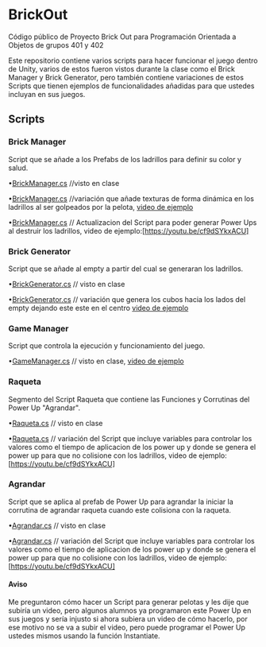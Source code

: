 # BrickOut
Código público de Proyecto Brick Out para Programación Orientada a Objetos de grupos 401 y 402

Este repositorio contiene varios scripts para hacer funcionar el juego dentro de Unity, varios de estos fueron vistos durante la clase como el Brick Manager y Brick Generator, pero también contiene variaciones de estos Scripts que tienen ejemplos de funcionalidades añadidas para que ustedes incluyan en sus juegos.


## Scripts

### Brick Manager
Script que se añade a los Prefabs de los ladrillos para definir su color y salud.

•[BrickManager.cs](https://github.com/AlexanderMartinG/BrickOut/blob/master/Scripts/BrickManager.cs) //visto en clase

•[BrickManager.cs](https://github.com/AlexanderMartinG/BrickOut/blob/master/Scripts/Variaciones/BrickManager.cs) //variación que añade texturas de forma dinámica en los ladrillos al ser golpeados por la pelota, [video de ejemplo](https://youtu.be/yMjRDXnQ6QE)

•[BrickManager.cs](https://github.com/AlexanderMartinG/BrickOut/blob/master/Scripts/Variaciones/BrickManager.cs) // Actualizacion del Script para poder generar Power Ups al destruir los ladrillos, video de ejemplo:[https://youtu.be/cf9dSYkxACU]

### Brick Generator
Script que se añade al empty a partir del cual se generaran los ladrillos.

•[BrickGenerator.cs](https://github.com/AlexanderMartinG/BrickOut/blob/master/Scripts/BrickGenerator.cs) // visto en clase

•[BrickGenerator.cs](https://github.com/AlexanderMartinG/BrickOut/blob/master/Scripts/Variaciones/BrickGenerator.cs) // variación que genera los cubos hacia los lados del empty dejando este este en el centro [video de ejemplo](https://youtu.be/8ppZGmSgpxw)

### Game Manager
Script que controla la ejecución y funcionamiento del juego.

•[GameManager.cs](https://github.com/AlexanderMartinG/BrickOut/blob/master/Scripts/GameManager.cs) // visto en clase, [video de ejemplo](https://youtu.be/n8dODAFBlRU)

### Raqueta
Segmento del Script Raqueta que contiene las Funciones y Corrutinas del Power Up "Agrandar".

•[Raqueta.cs](https://github.com/AlexanderMartinG/BrickOut/blob/master/Scripts/Raqueta.cs) // visto en clase

•[Raqueta.cs](https://github.com/AlexanderMartinG/BrickOut/blob/master/Scripts/Variaciones/Raqueta.cs) // variación del Script que incluye variables para controlar los valores como el tiempo de aplicacion de los power up y donde se genera el power up para que no colisione con los ladrillos, video de ejemplo:[https://youtu.be/cf9dSYkxACU]

### Agrandar
Script que se aplica al prefab de Power Up para agrandar la iniciar la corrutina de agrandar raqueta cuando este colisiona con la raqueta.

•[Agrandar.cs](https://github.com/AlexanderMartinG/BrickOut/blob/master/Scripts/Agrandar.cs) // visto en clase

•[Agrandar.cs](https://github.com/AlexanderMartinG/BrickOut/blob/master/Scripts/Variaciones/Agrandar.cs) // variación del Script que incluye variables para controlar los valores como el tiempo de aplicacion de los power up y donde se genera el power up para que no colisione con los ladrillos, video de ejemplo:[https://youtu.be/cf9dSYkxACU]


#### Aviso
Me preguntaron cómo hacer un Script para generar pelotas y les dije que subiría un video, pero algunos alumnos ya programaron este Power Up en sus juegos y sería injusto si ahora subiera un video de cómo hacerlo, por ese motivo no se va a subir el video, pero puede programar el Power Up ustedes mismos usando la función Instantiate.
